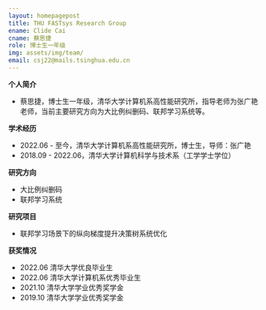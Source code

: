 ```yaml
---
layout: homepagepost
title: THU FASTsys Research Group
ename: Clide Cai
cname: 蔡思捷
role: 博士生一年级
img: assets/img/team/
email: csj22@mails.tsinghua.edu.cn
---
```

**个人简介**
* 蔡思捷，博士生一年级，清华大学计算机系高性能研究所，指导老师为张广艳老师，当前主要研究方向为大比例纠删码、联邦学习系统等。

**学术经历**
* 2022.06 - 至今，清华大学计算机系高性能研究所，博士生，导师：张广艳
* 2018.09 - 2022.06，清华大学计算机科学与技术系（工学学士学位）

**研究方向**
* 大比例纠删码
* 联邦学习系统

**研究项目**
* 联邦学习场景下的纵向梯度提升决策树系统优化

**获奖情况**
* 2022.06 清华大学优良毕业生
* 2022.06 清华大学计算机系优秀毕业生
* 2021.10 清华大学学业优秀奖学金
* 2019.10 清华大学学业优秀奖学金